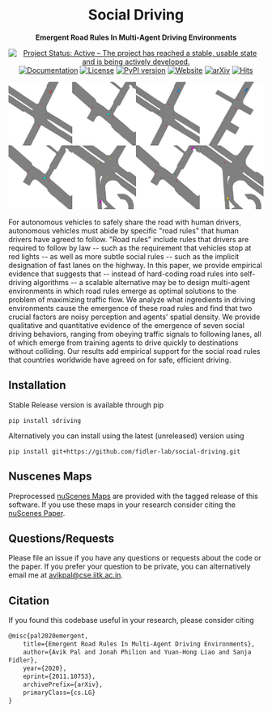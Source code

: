 <div align="center">

# Social Driving

**Emergent Road Rules In Multi-Agent Driving Environments**

[![Project Status: Active – The project has reached a stable, usable state and is being actively developed.](https://www.repostatus.org/badges/latest/active.svg)](https://www.repostatus.org/#active)
[![Documentation](https://img.shields.io/badge/docs-latest-blue.svg)](https://avikpal.gitbook.io/social-driving/)
[![License](http://img.shields.io/badge/license-MIT-brightgreen.svg?style=flat)](LICENSE)
[![PyPI version](https://badge.fury.io/py/sdriving.svg)](https://badge.fury.io/py/sdriving)
[![Website](https://img.shields.io/badge/wepage-up-red.svg)](https://fidler-lab.github.io/social-driving/)
[![arXiv](https://img.shields.io/badge/arXiv-2011.10753-f9f107.svg)](https://arxiv.org/abs/2011.10753)
[![Hits](https://hits.seeyoufarm.com/api/count/incr/badge.svg?url=https%3A%2F%2Fgithub.com%2Ffidler-lab%2Fsocial-driving&count_bg=%23C83D3D&title_bg=%23555555&icon=&icon_color=%23E7E7E7&title=hits&edge_flat=false)](https://hits.seeyoufarm.com)

<img src="assets/header.gif">

</div>

For autonomous vehicles to safely share the road with human drivers, autonomous vehicles must abide by specific "road rules" that human drivers have agreed to follow. "Road rules" include rules that drivers are required to follow by law -- such as the requirement that vehicles stop at red lights -- as well as more subtle social rules -- such as the implicit designation of fast lanes on the highway. In this paper, we provide empirical evidence that suggests that -- instead of hard-coding road rules into self-driving algorithms -- a scalable alternative may be to design multi-agent environments in which road rules emerge as optimal solutions to the problem of maximizing traffic flow. We analyze what ingredients in driving environments cause the emergence of these road rules and find that two crucial factors are noisy perception and agents' spatial density. We provide qualitative and quantitative evidence of the emergence of seven social driving behaviors, ranging from obeying traffic signals to following lanes, all of which emerge from training agents to drive quickly to destinations without colliding. Our results add empirical support for the social road rules that countries worldwide have agreed on for safe, efficient driving. 


<!-- [![Downloads](https://pepy.tech/badge/sdriving)](https://pepy.tech/project/sdriving)
[![Downloads](https://pepy.tech/badge/sdriving/month)](https://pepy.tech/project/sdriving/month)
[![Downloads](https://pepy.tech/badge/sdriving/week)](https://pepy.tech/project/sdriving/week) -->

## Installation

Stable Release version is available through pip

```
pip install sdriving
```

Alternatively you can install using the latest (unreleased) version using
```
pip install git+https://github.com/fidler-lab/social-driving.git
```


## Nuscenes Maps

Preprocessed [nuScenes Maps](https://www.nuscenes.org/) are provided with the tagged release of this software. If you use these maps in your research consider citing the [nuScenes Paper](https://arxiv.org/abs/1903.11027).

## Questions/Requests

Please file an issue if you have any questions or requests about the code or the paper. If you prefer your question to be private, you can alternatively email me at avikpal@cse.iitk.ac.in.

## Citation

If you found this codebase useful in your research, please consider citing

```
@misc{pal2020emergent,
    title={Emergent Road Rules In Multi-Agent Driving Environments}, 
    author={Avik Pal and Jonah Philion and Yuan-Hong Liao and Sanja Fidler},
    year={2020},
    eprint={2011.10753},
    archivePrefix={arXiv},
    primaryClass={cs.LG}
}
```
